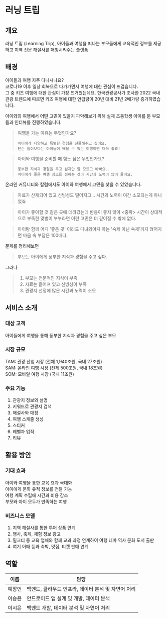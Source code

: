 # 러닝 트립

## 개요

러닝 트립 (Learning Trip),
아이들과 여행을 떠나는 부모들에게 교육적인 정보를 제공하고
지역 전문 해설사를 매칭시켜주는 플랫폼

## 배경

아이들과 여행 자주 다니시나요?  
코로나19 이후 일상 회복으로 다가가면서 여행에 대한 관심이 뜨겁습니다.  
그 중 키즈 여행에 대한 관심이 가장 뜨거웠는데요.
한국관광공사가 조사한 2022 국내 관광 트렌드에 따르면 키즈 여행에 대한 언급량이 20년 대비 21년 2배가량 증가하였습니다.

아이와의 여행에서 어떤 고민이 있을지 파악해보기 위해 실제 초등학생 아이를 둔 부모들과 인터뷰를 진행하였습니다.
> 여행을 가는 이유는 무엇인가요?
> ```
> 아이에게 다양하고 특별한 경험을 선물해주고 싶어요.
> 단순 놀이보다는 아이들이 배울 수 있는 여행이면 더욱 좋죠!
> ```

> 아이와 여행을 준비할 때 힘든 점은 무엇인가요?
> ```
> 풍부한 지식과 경험을 주고 싶지만 잘 모르고 바빠요...
> 아이에게 좋은 여행 장소를 정하는 것이 시간과 노력이 많이 들어요.
> ```

온라인 커뮤니티와 칼럼에서도 아이와 여행에서 고민을 찾을 수 있었습니다.
> 자료가 산재되어 있고 신빙성도 떨어지고... 시간과 노력이 여간 소모되는게 아니었죠

> 아이가 좋아할 것 같은 곳에 데려갔는데 반응이 좋지 않아 <중략>
> 시간이 상대적으로 부족한 맞벌이 부부라면 이런 고민은 더 깊어질 수 밖에 없다.

> 아이랑 함께 어디 '좋은 곳' 이라도 다녀와야지 하는 '숙제 아닌 숙제'까지 얹어지면 마음 속 부담은 100배다.


문제를 정리해보면

> 부모는 아이에게 풍부한 지식과 경험을 주고 싶다.

그러나
> 1. 부모는 전문적인 지식이 부족
> 2. 자료는 흩어져 있고 신빙성이 부족
> 3. 관광지 선정에 많은 시간과 노력이 소모

## 서비스 소개

### 대상 고객

아이들에게 여행을 통해 풍부한 지식과 경험을 주고 싶은 부모

### 시장 규모

TAM: 관광 산업 시장 (전체 1,940조원, 국내 27조원)  
SAM: 온라인 여행 시장 (전체 500조원, 국내 18조원)  
SOM: 모바일 여행 시장 (국내 11조원)

### 주요 기능

1. 관광지 정보와 설명
2. 키워드로 관광지 검색
3. 해설사와 매칭
4. 여행 스케줄 생성
5. 스티커
6. 레벨과 업적
7. 리뷰

## 활용 방안

### 기대 효과

아이와 여행을 통한 교육 효과 극대화  
아이에게 문화 유적 정보를 전달 가능   
여행 계획 수립에 시간과 비용 감소  
부모와 아이 모두가 만족하는 여행

### 비즈니스 모델

1. 지역 해설사를 통한 투어 상품 연계
2. 행사, 축제, 체험 정보 광고
3. 밀크티 등 교육 업체와 함께 교과 과정 연계하여 여행 테마 역사 문화 도서 출판
4. 여기 어때 등과 숙박, 맛집, 티켓 판매 연계

## 역할

| 이름  | 담당                             |
|-----|--------------------------------|
| 예창언 | 백엔드, 클라우드 인프라, 데이터 분석 및 자연어 처리 |
| 이승윤 | 안드로이드 앱 설계 및 개발, 데이터 분석        |
| 이시은 | 백엔드 개발, 데이터 분석 및 자연어 처리        |
